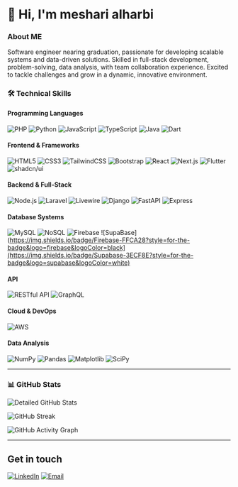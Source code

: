 # 👋 Hi, I'm meshari alharbi 

### About ME
Software engineer nearing graduation, passionate for developing scalable systems and data-driven
solutions. Skilled in full-stack development, problem-solving, data analysis, with team collaboration
experience. Excited to tackle challenges and grow in a dynamic, innovative environment.



### 🛠️ Technical Skills

#### **Programming Languages**
![PHP](https://img.shields.io/badge/PHP-777BB4?style=for-the-badge&logo=php&logoColor=white)
![Python](https://img.shields.io/badge/Python-3776AB?style=for-the-badge&logo=python&logoColor=white)
![JavaScript](https://img.shields.io/badge/JavaScript-F7DF1E?style=for-the-badge&logo=javascript&logoColor=black)
![TypeScript](https://img.shields.io/badge/TypeScript-3178C6?style=for-the-badge&logo=typescript&logoColor=white)
![Java](https://img.shields.io/badge/Java-007396?style=for-the-badge&logo=java&logoColor=white)
![Dart](https://img.shields.io/badge/Dart-0175C2?style=for-the-badge&logo=dart&logoColor=white)

#### **Frontend & Frameworks**
![HTML5](https://img.shields.io/badge/HTML5-E34F26?style=for-the-badge&logo=html5&logoColor=white)
![CSS3](https://img.shields.io/badge/CSS3-1572B6?style=for-the-badge&logo=css3&logoColor=white)
![TailwindCSS](https://img.shields.io/badge/Tailwind_CSS-38B2AC?style=for-the-badge&logo=tailwind-css&logoColor=white)
![Bootstrap](https://img.shields.io/badge/Bootstrap-7952B3?style=for-the-badge&logo=bootstrap&logoColor=white)
![React](https://img.shields.io/badge/React-61DAFB?style=for-the-badge&logo=react&logoColor=black)
![Next.js](https://img.shields.io/badge/Next.js-000000?style=for-the-badge&logo=next.js&logoColor=white)
![Flutter](https://img.shields.io/badge/Flutter-02569B?style=for-the-badge&logo=flutter&logoColor=white)
![shadcn/ui](https://img.shields.io/badge/shadcn/ui-000000?style=for-the-badge&logo=ui&logoColor=white)


#### **Backend & Full-Stack**
![Node.js](https://img.shields.io/badge/Node.js-339933?style=for-the-badge&logo=node.js&logoColor=white)
![Laravel](https://img.shields.io/badge/Laravel-FF2D20?style=for-the-badge&logo=laravel&logoColor=white)
![Livewire](https://img.shields.io/badge/Livewire-4E56A6?style=for-the-badge&logo=laravel-livewire&logoColor=white)
![Django](https://img.shields.io/badge/Django-092E20?style=for-the-badge&logo=django&logoColor=white)
![FastAPI](https://img.shields.io/badge/FastAPI-009688?style=for-the-badge&logo=fastapi&logoColor=white)
![Express](https://img.shields.io/badge/Express-000000?style=for-the-badge&logo=express&logoColor=white)

#### Database Systems
![MySQL](https://img.shields.io/badge/MySQL-4479A1?style=for-the-badge&logo=mysql&logoColor=white)
![NoSQL](https://img.shields.io/badge/NoSQL-4EA94B?style=for-the-badge&logo=mongodb&logoColor=white)
![Firebase](https://img.shields.io/badge/Firebase-FFCA28?style=for-the-badge&logo=firebase&logoColor=black)
![SupaBase](https://img.shields.io/badge/Firebase-FFCA28?style=for-the-badge&logo=firebase&logoColor=black](https://img.shields.io/badge/Supabase-3ECF8E?style=for-the-badge&logo=supabase&logoColor=white)


#### API 
![RESTful API](https://img.shields.io/badge/RESTful_API-FF6F61?style=for-the-badge&logo=rest&logoColor=white)
![GraphQL](https://img.shields.io/badge/GraphQL-E10098?style=for-the-badge&logo=graphql&logoColor=white)

#### Cloud & DevOps
![AWS](https://img.shields.io/badge/AWS-232F3E?style=for-the-badge&logo=amazon-aws&logoColor=white)

#### Data Analysis
![NumPy](https://img.shields.io/badge/NumPy-013243?style=for-the-badge&logo=numpy&logoColor=white)
![Pandas](https://img.shields.io/badge/Pandas-150458?style=for-the-badge&logo=pandas&logoColor=white)
![Matplotlib](https://img.shields.io/badge/Matplotlib-11557C?style=for-the-badge&logo=python&logoColor=white)
![SciPy](https://img.shields.io/badge/SciPy-8CAAE6?style=for-the-badge&logo=scipy&logoColor=white)

---

### 📊 GitHub Stats
![Detailed GitHub Stats](https://github-readme-stats.vercel.app/api?username=alharbisa24&show_icons=true&count_private=true&include_all_commits=true&hide_title=true&hide_border=true&theme=radical) 

![GitHub Streak](https://streak-stats.demolab.com?user=alharbisa24&theme=radical&hide_border=true)




![GitHub Activity Graph](https://github-readme-activity-graph.vercel.app/graph?username=alharbisa24&theme=react-dark&hide_border=true)

---

## Get in touch

[![LinkedIn](https://img.shields.io/badge/LinkedIn-0A66C2?style=for-the-badge&logo=linkedin&logoColor=white)](https://www.linkedin.com/in/meshari-alharbi-2ba045245/)
[![Email](https://img.shields.io/badge/Email-D14836?style=for-the-badge&logo=gmail&logoColor=white)](mailto:alharbisa24@gmail.com)

